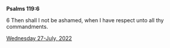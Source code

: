 **Psalms 119:6**

6 Then shall I not be ashamed, when I have respect unto all thy commandments.

[Wednesday 27-July, 2022](https://t.me/s/daily_scripture)
